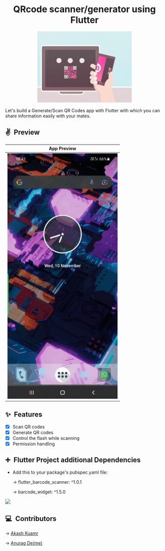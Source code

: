 
<h1 align="center" >QRcode scanner/generator using Flutter</h1>
<p align="center">
  <img width="300" src="https://github.com/404S-retr0/Barcode_scanner_using_Flutter/blob/main/QR-Code11-min.gif">
</p>
Let's build a Generate/Scan QR Codes app with Flutter with which you can share information easily with your mates.

## ✌&ensp;Preview

|              App Preview             |
| :----------------------------------: |
| <img src="https://github.com/404S-retr0/Barcode_scanner_using_Flutter/blob/main/ezgif-3-fe53cee7f7d0.gif" width="350">|

## ✨&ensp;Features
* [x] Scan QR codes
* [x] Generate QR codes
* [x] Control the flash while scanning
* [x] Permission handling

## ➕&ensp;Flutter Project additional Dependencies

* Add this to your package's pubspec.yaml file:
  
  -> flutter_barcode_scanner: ^1.0.1
  
  -> barcode_widget: ^1.5.0

<img src="https://github.com/404S-retr0/QRcode_scanner_using_Flutter/blob/main/Screen%20Recording%20(11-Nov-21%201-31-51%20AM).gif" width="1800">

## 💻&ensp;Contributors
->
<a href= "https://www.linkedin.com/in/akash-kumar-8249311bb/">Akash Kuamr</a>

->
<a href= "https://www.linkedin.com/in/anurag-de-404s-retr0/">Anurag De(me)</a>
